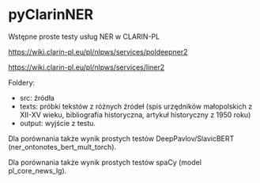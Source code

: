 # pyClarinNER
Wstępne proste testy usług NER w CLARIN-PL

https://wiki.clarin-pl.eu/pl/nlpws/services/poldeepner2

https://wiki.clarin-pl.eu/pl/nlpws/services/liner2

Foldery:
  - src: źródła
  - texts: próbki tekstów z różnych źródeł (spis urzędników małopolskich z XII-XV wieku, bibliografia historyczna, artykuł historyczny z 1950 roku)
  - output: wyjście z testu.

Dla porównania także wynik prostych testów DeepPavlov/SlavicBERT (ner_ontonotes_bert_mult_torch).

Dla porównania także wynik prostych testów spaCy (model pl_core_news_lg).

